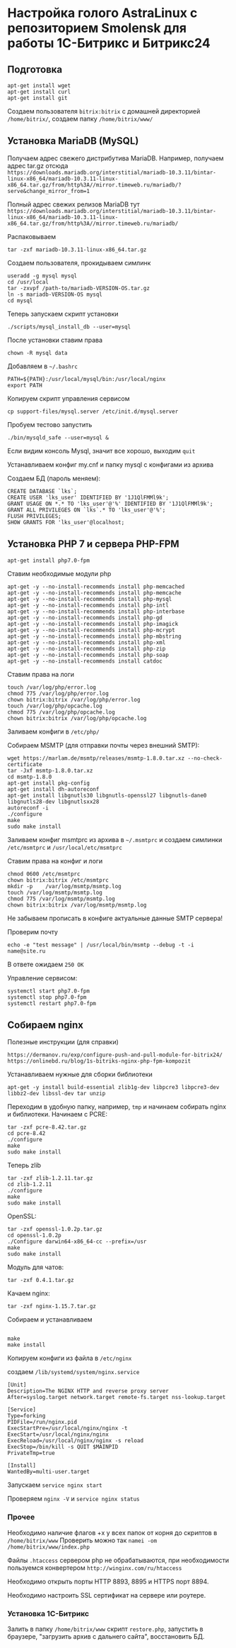 # Настройка голого AstraLinux с репозиторием Smolensk для работы 1С-Битрикс и Битрикс24

<h2>Подготовка</h2>

```apt-get install ca-certificates
apt-get install wget
apt-get install curl
apt-get install git
```
Создаем пользователя ```bitrix:bitrix``` с домашней директорией ```/home/bitrix/```, создаем папку ```/home/bitrix/www/```

<h2>Установка MariaDB (MySQL)</h2>

Получаем адрес свежего дистрибутива MariaDB. Например, получаем адрес tar.gz отсюда 
```https://downloads.mariadb.org/interstitial/mariadb-10.3.11/bintar-linux-x86_64/mariadb-10.3.11-linux-x86_64.tar.gz/from/http%3A//mirror.timeweb.ru/mariadb/?serve&change_mirror_from=1```

Полный адрес свежих релизов MariaDB тут
```https://downloads.mariadb.org/interstitial/mariadb-10.3.11/bintar-linux-x86_64/mariadb-10.3.11-linux-x86_64.tar.gz/from/http%3A//mirror.timeweb.ru/mariadb/```

Распаковываем 

```tar -zxf mariadb-10.3.11-linux-x86_64.tar.gz```

Создаем пользователя, прокидываем симлинк
```groupadd mysql
useradd -g mysql mysql
cd /usr/local
tar -zxvpf /path-to/mariadb-VERSION-OS.tar.gz
ln -s mariadb-VERSION-OS mysql
cd mysql
```
Теперь запускаем скрипт установки

```./scripts/mysql_install_db --user=mysql```

После установки ставим права
```chown -R root . 
chown -R mysql data
```
Добавляем в ```~/.bashrc ```

```
PATH=${PATH}:/usr/local/mysql/bin:/usr/local/nginx
export PATH 
``` 

Копируем скрипт управления сервисом

```cp support-files/mysql.server /etc/init.d/mysql.server```

Пробуем тестово запустить

```./bin/mysqld_safe --user=mysql &```

Если видим консоль Mysql, значит все хорошо, выходим ```quit```

Устанавливаем конфиг my.cnf и папку mysql с конфигами из архива

Создаем БД (пароль меняем):
```mysql
CREATE DATABASE `lks`;
CREATE USER 'lks_user' IDENTIFIED BY '1J1QlFMMl9k';
GRANT USAGE ON *.* TO 'lks_user'@'%' IDENTIFIED BY '1J1QlFMMl9k';
GRANT ALL PRIVILEGES ON `lks`.* TO 'lks_user'@'%';
FLUSH PRIVILEGES;
SHOW GRANTS FOR 'lks_user'@localhost;
```

<h2>Установка PHP 7 и сервера PHP-FPM</h2>

```
apt-get install php7.0-fpm
```

Ставим необходимые модули php
```
apt-get -y --no-install-recommends install php-memcached
apt-get -y --no-install-recommends install php-memcache
apt-get -y --no-install-recommends install php-mysql
apt-get -y --no-install-recommends install php-intl
apt-get -y --no-install-recommends install php-interbase
apt-get -y --no-install-recommends install php-gd
apt-get -y --no-install-recommends install php-imagick
apt-get -y --no-install-recommends install php-mcrypt
apt-get -y --no-install-recommends install php-mbstring
apt-get -y --no-install-recommends install php-xml
apt-get -y --no-install-recommends install php-zip
apt-get -y --no-install-recommends install php-soap
apt-get -y --no-install-recommends install catdoc
```

Ставим права на логи
```mkdir -p /var/log/php/
touch /var/log/php/error.log
chmod 775 /var/log/php/error.log
chown bitrix:bitrix /var/log/php/error.log
touch /var/log/php/opcache.log
chmod 775 /var/log/php/opcache.log
chown bitrix:bitrix /var/log/php/opcache.log
```

Заливаем конфиги в ```/etc/php/```

Собираем MSMTP (для отправки почты через внешний SMTP):
```
wget https://marlam.de/msmtp/releases/msmtp-1.8.0.tar.xz --no-check-certificate
tar -Jxf msmtp-1.8.0.tar.xz
cd msmtp-1.8.0
apt-get install pkg-config
apt-get install dh-autoreconf
apt-get install libgnutls30 libgnutls-openssl27 libgnutls-dane0 libgnutls28-dev libgnutlsxx28
autoreconf -i
./configure
make
sudo make install
```

Заливаем конфиг msmtprc из архива в ```~/.msmtprc``` и создаем симлинки ```/etc/msmtprc``` и ```/usr/local/etc/msmtprc```

Ставим права на конфиг и логи
```
chmod 0600 /etc/msmtprc 
chown bitrix:bitrix /etc/msmtprc
mkdir -p 	/var/log/msmtp/msmtp.log
touch /var/log/msmtp/msmtp.log
chmod 775 /var/log/msmtp/msmtp.log
chown bitrix:bitrix /var/log/msmtp/msmtp.log
```

Не забываем прописать в конфиге актуальные данные SMTP сервера!

Проверим почту 

```echo -e "test message" | /usr/local/bin/msmtp --debug -t -i name@site.ru```

В ответе ожидаем ```250 OK```

Управление сервисом:

```systemctl status php7.0-fpm
systemctl start php7.0-fpm
systemctl stop php7.0-fpm
systemctl restart php7.0-fpm
```

<h2>Собираем nginx</h2>

Полезные инструкции (для справки)

```https://docs.nginx.com/nginx/admin-guide/installing-nginx/installing-nginx-open-source/
https://dermanov.ru/exp/configure-push-and-pull-module-for-bitrix24/
https://onlinebd.ru/blog/1s-bitriks-nginx-php-fpm-kompozit
```

Устанавливаем нужные для сборки библиотеки 

```apt-get -y install build-essential zlib1g-dev libpcre3 libpcre3-dev libbz2-dev libssl-dev tar unzip```

Переходим в удобную папку, например, ```tmp``` и начинаем собирать nginx и библиотеки. Начинаем с PCRE:
```wget ftp://ftp.csx.cam.ac.uk/pub/software/programming/pcre/pcre-8.42.tar.gz --no-check-certificate
tar -zxf pcre-8.42.tar.gz
cd pcre-8.42
./configure
make
sudo make install
```

Теперь zlib
```wget http://zlib.net/zlib-1.2.11.tar.gz --no-check-certificate
tar -zxf zlib-1.2.11.tar.gz
cd zlib-1.2.11
./configure
make
sudo make install
```

OpenSSL:
```wget http://www.openssl.org/source/openssl-1.0.2p.tar.gz --no-check-certificate
tar -zxf openssl-1.0.2p.tar.gz
cd openssl-1.0.2p
./Configure darwin64-x86_64-cc --prefix=/usr
make
sudo make install
```
Модуль для чатов:
```wget https://github.com/wandenberg/nginx-push-stream-module/archive/0.4.1.tar.gz --no-check-certificate
tar -zxf 0.4.1.tar.gz
```

Качаем nginx:
```wget http://nginx.org/download/nginx-1.15.7.tar.gz --no-check-certificate
tar -zxf nginx-1.15.7.tar.gz 
```

Собираем и устанавливаем

```./configure --sbin-path=/usr/local/nginx/nginx --conf-path=/usr/local/nginx/nginx.conf --pid-path=/usr/local/nginx/nginx.pid --add-module=../nginx-push-stream-module-0.4.1 --with-zlib=../zlib-1.2.11 --with-openssl=../openssl-1.0.2p --with-pcre=../pcre-8.42 --with-http_ssl_module --with-http_realip_module  --with-http_addition_module  --with-http_sub_module  --with-http_dav_module  --with-http_flv_module  --with-http_mp4_module  --with-http_gunzip_module  --with-http_gzip_static_module  --with-http_random_index_module  --with-http_secure_link_module  --with-http_stub_status_module  --with-http_auth_request_module  --with-http_v2_module  --with-mail  --with-mail_ssl_module  --with-file-aio  --with-ipv6 

make
make install
```
Копируем конфиги из файла в ```/etc/nginx```

создаем ```/lib/systemd/system/nginx.service```

```
[Unit]
Description=The NGINX HTTP and reverse proxy server
After=syslog.target network.target remote-fs.target nss-lookup.target

[Service]
Type=forking
PIDFile=/run/nginx.pid
ExecStartPre=/usr/local/nginx/nginx -t
ExecStart=/usr/local/nginx/nginx
ExecReload=/usr/local/nginx/nginx -s reload
ExecStop=/bin/kill -s QUIT $MAINPID
PrivateTmp=true

[Install]
WantedBy=multi-user.target
```

Запускаем ```service nginx start```

Проверяем ```nginx -V``` и ```service nginx status```


<h3>Прочее</h3>

Необходимо наличие флагов +x у всех папок от корня до скриптов в ```/home/bitrix/www```
Проверить можно так ```namei -om /home/bitrix/www/index.php```

Файлы ```.htaccess``` сервером php не обрабатываются, при необходимости пользуемся конвертером 
```http://winginx.com/ru/htaccess```

Необходимо открыть порты HTTP 8893, 8895 и HTTPS порт 8894. 

Необходимо настроить SSL сертификат на сервере или роутере. 

<h3>Установка 1C-Битрикс</h3>

Залить в папку ```/home/bitrix/www``` скрипт ```restore.php```, запустить в браузере, "загрузить архив с дальнего сайта", восстановить БД. 
